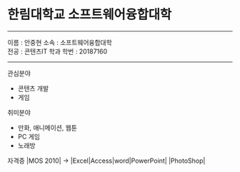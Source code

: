 # 한림대학교 소프트웨어융합대학
---

이름 : 안중현
소속 : 소프트웨어융합대학   
전공 : 콘텐츠IT 학과 
학번 : 20187160

---

관심분야
* 콘텐츠 개발
* 게임

취미분야   
* 만화, 애니메이션, 웹툰   
* PC 게임   
* 노래방

자격증
|MOS 2010| -> |Excel|Access|word|PowerPoint|
|PhotoShop|

